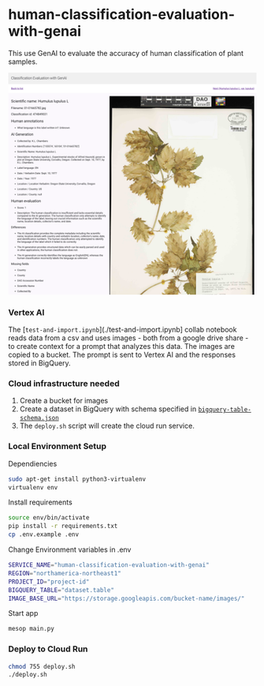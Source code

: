 # human-classification-evaluation-with-genai

This use GenAI to evaluate the accuracy of human classification of plant samples.

<img src="screenshot.png" alt="screenshot" style="width:600px;" />

### Vertex AI

The [`test-and-import.ipynb`](./test-and-import.ipynb] collab notebook reads data from a csv and uses images - both from a google drive share - to create context for a prompt that analyzes this data. The images are copied to a bucket. The prompt is sent to Vertex AI and the responses stored in BigQuery. 

### Cloud infrastructure needed

1. Create a bucket for images
2. Create a dataset in BigQuery with schema specified in [`bigquery-table-schema.json`](./bigquery-table-schema.yaml)
3. The `deploy.sh` script will create the cloud run service. 

### Local Environment Setup

Dependiencies
```bash
sudo apt-get install python3-virtualenv
virtualenv env
```

Install requirements
```bash
source env/bin/activate
pip install -r requirements.txt
cp .env.example .env 
```

Change Environment variables in .env
```bash
SERVICE_NAME="human-classification-evaluation-with-genai"
REGION="northamerica-northeast1"
PROJECT_ID="project-id"
BIGQUERY_TABLE="dataset.table"
IMAGE_BASE_URL="https://storage.googleapis.com/bucket-name/images/"
```

Start app
```bash
mesop main.py
```

### Deploy to Cloud Run

```bash
chmod 755 deploy.sh
./deploy.sh
```
